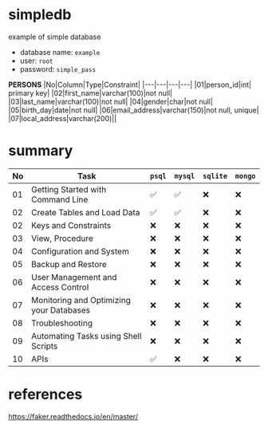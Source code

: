 # simpledb
example of simple database

- database name: `example`
- user: `root`
- password: `simple_pass`

**PERSONS**
|No|Column|Type|Constraint|
|---|---|---|---|
|01|person_id|int| primary key|
|02|first_name|varchar(100)|not null|
|03|last_name|varchar(100)|not null|
|04|gender|char|not null|
|05|birth_day|date|not null|
|06|email_address|varchar(150)|not null, unique|
|07|local_address|varchar(200)||

# summary

|No|Task|`psql`|`mysql`|`sqlite`|`mongo`|
|---|---|---|---|---|---|
|01|Getting Started with Command Line|✅|✅|❌|❌|
|02|Create Tables and Load Data|✅|✅|❌|❌|
|02|Keys and Constraints|❌|❌|❌|❌|
|03|View, Procedure|❌|❌|❌|❌|
|04|Configuration and System|❌|❌|❌|❌|
|05|Backup and Restore|❌|❌|❌|❌|
|06|User Management and Access Control|❌|❌|❌|❌|
|07|Monitoring and Optimizing your Databases|❌|❌|❌|❌|
|08|Troubleshooting|❌|❌|❌|❌|
|09|Automating Tasks using Shell Scripts|❌|❌|❌|❌|
|10|APIs|✅|❌|❌|❌|

# references
https://faker.readthedocs.io/en/master/
